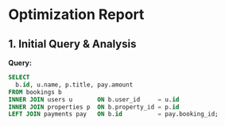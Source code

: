 # Optimization Report

## 1. Initial Query & Analysis

**Query:**

```sql
SELECT
  b.id, u.name, p.title, pay.amount
FROM bookings b
INNER JOIN users u       ON b.user_id     = u.id
INNER JOIN properties p  ON b.property_id = p.id
LEFT JOIN payments pay   ON b.id          = pay.booking_id;
